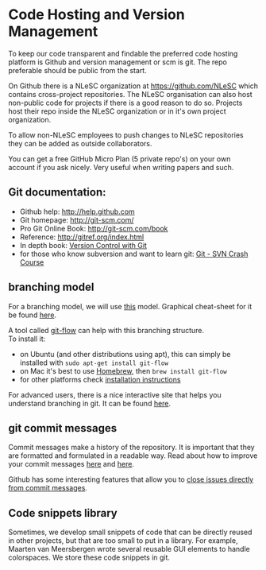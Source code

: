 # Code Hosting and Version Management

To keep our code transparent and findable the preferred code hosting platform is Github and version management or scm is git. The repo preferable should be public from the start.

On Github there is a NLeSC organization at https://github.com/NLeSC which contains cross-project repositories. The NLeSC organisation can also host non-public code for projects if there is a good reason to do so. Projects host their repo inside the NLeSC organization or in it's own project organization.

To allow non-NLeSC employees to push changes to NLeSC repositories they can be added as outside collaborators.

You can get a free GitHub Micro Plan (5 private repo's) on your own account if you ask nicely. Very useful when writing papers and such.

## Git documentation:

* Github help: http://help.github.com
* Git homepage: http://git-scm.com/
* Pro Git Online Book: http://git-scm.com/book
* Reference: http://gitref.org/index.html
* In depth book: [Version Control with Git](http://www.amazon.com/Version-Control-Git-collaborative-development/dp/1449316387/ref=sr_1_1?ie=UTF8&qid=1347950111&sr=8-1&keywords=git)
* for those who know subversion and want to learn git: [Git - SVN Crash Course](http://git-scm.com/course/svn.html)


## branching model

For a branching model, we will use [this](http://nvie.com/posts/a-successful-git-branching-model/) model. Graphical cheat-sheet for it be found [here](http://danielkummer.github.io/git-flow-cheatsheet/).

A tool called [git-flow](http://jeffkreeftmeijer.com/2010/why-arent-you-using-git-flow/) can help with this branching structure.  
To install it:
* on Ubuntu (and other distributions using apt), this can simply be installed with `sudo apt-get install git-flow`
* on Mac it's best to use [Homebrew](http://brew.sh), then `brew install git-flow`
* for other platforms check [installation instructions](https://github.com/nvie/gitflow/wiki/Installation)

For advanced users, there is a nice interactive site that helps you understand branching in git. It can be found [here](http://pcottle.github.com/learnGitBranching/).

## git commit messages

Commit messages make a history of the repository. It is important that they are formatted and formulated in a readable way. Read about how to improve your commit messages [here](http://tbaggery.com/2008/04/19/a-note-about-git-commit-messages.html) and [here](http://who-t.blogspot.nl/2009/12/on-commit-messages.html).

Github has some interesting features that allow you to [close issues directly from commit messages](https://help.github.com/articles/closing-issues-via-commit-messages/).

## Code snippets library
Sometimes, we develop small snippets of code that can be directly reused in other projects, but that are too small to put in a library. For example, Maarten van Meersbergen wrote several reusable GUI elements to handle colorspaces. We store these code snippets in git.

